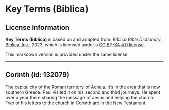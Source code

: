 # Key Terms (Biblica)

## License Information

**Key Terms (Biblica)** is based on and adapted from: _Biblica Bible Dictionary_, [Biblica, Inc.](https://www.biblica.com/), 2023, which is licensed under a [CC BY-SA 4.0 license](https://creativecommons.org/licenses/by-sa/4.0/legalcode.en).

This markdown version is provided under the same license.



--------------------------------

## Corinth (id: 132079)

The capital city of the Roman territory of Achaia. It’s in the area that is now southern Greece. Paul visited it on his second and third journeys. He spent over a year there sharing the message of Jesus and helping the church. Two of his letters to the church in Corinth are in the New Testament.


